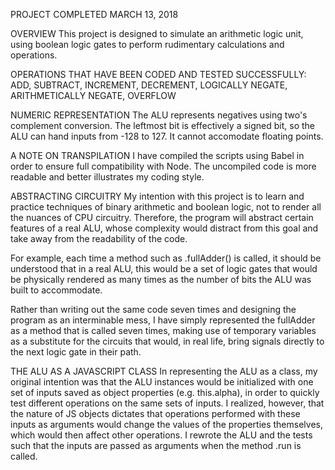 PROJECT COMPLETED MARCH 13, 2018

OVERVIEW
This project is designed to simulate an arithmetic logic unit, using boolean logic gates to perform rudimentary calculations and operations.

OPERATIONS THAT HAVE BEEN CODED AND TESTED SUCCESSFULLY:
ADD, SUBTRACT, INCREMENT, DECREMENT, LOGICALLY NEGATE, ARITHMETICALLY NEGATE, OVERFLOW

NUMERIC REPRESENTATION
The ALU represents negatives using two's complement conversion. The leftmost bit is effectively a signed bit, so the ALU can hand inputs from -128 to 127.
It cannot accomodate floating points.

A NOTE ON TRANSPILATION
I have compiled the scripts using Babel in order to ensure full compatibility with Node. The uncompiled code is more readable and better illustrates my coding style.

ABSTRACTING CIRCUITRY
My intention with this project is to learn and practice techniques of binary arithmetic and boolean logic, not to render all the nuances of CPU circuitry. Therefore, the program will abstract certain features of a real ALU, whose complexity would distract from this goal and take away from the readability of the code. 

For example, each time a method such as .fullAdder() is called, it should be understood that in a real ALU, this would be a set of logic gates that would be physically rendered as many times as the number of bits the ALU was built to accommodate. 

Rather than writing out the same code seven times and designing the program as an interminable mess, I have simply represented the fullAdder as a method that is called seven times, making use of temporary variables as a substitute for the circuits that would, in real life, bring signals directly to the next logic gate in their path.  

THE ALU AS A JAVASCRIPT CLASS
In representing the ALU as a class, my original intention was that the ALU instances would be initialized with one set of inputs saved as object properties (e.g. this.alpha), in order to quickly test different operations on the same sets of inputs. I realized, however, that the nature of JS objects dictates that operations performed with these inputs as arguments would change the values of the properties themselves, which would then affect other operations. I rewrote the ALU and the tests such that the inputs are passed as arguments when the method .run is called.



